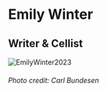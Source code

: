 # Emily Winter
## Writer & Cellist

![EmilyWinter2023](https://github.com/user-attachments/assets/8fdb6b15-ce73-472a-b58a-6397df9bdc81)
###### Photo credit: Carl Bundesen

